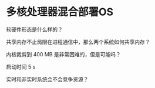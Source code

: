 # 多核处理器混合部署OS

软硬件形态是什么样的？

共享内存不止局限在进程通信中，那么两个系统如何共享内存？

内核裁剪到 400 MB 是非常困难的，但是可能吗？

启动时间 5 s

实时和非实时系统会不会竞争资源？
